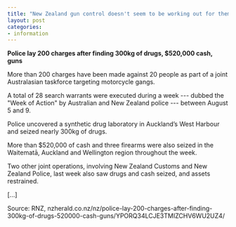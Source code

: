 ```yaml
---
title: "New Zealand gun control doesn't seem to be working out for them"
layout: post
categories:
- information
---
```


**Police lay 200 charges after finding 300kg of drugs, $520,000 cash, guns**

More than 200 charges have been made against 20 people as part of a joint Australasian taskforce targeting motorcycle gangs.

A total of 28 search warrants were executed during a week --- dubbed the "Week of Action" by Australian and New Zealand police --- between August 5 and 9.

Police uncovered a synthetic drug laboratory in Auckland’s West Harbour and seized nearly 300kg of drugs.

More than $520,000 of cash and three firearms were also seized in the Waitematā, Auckland and Wellington region throughout the week.

Two other joint operations, involving New Zealand Customs and New Zealand Police, last week also saw drugs and cash seized, and assets restrained.

[...]

Source: RNZ, nzherald.co.nz/nz/police-lay-200-charges-after-finding-300kg-of-drugs-520000-cash-guns/YPORQ34LCJE3TMIZCHV6WU2UZ4/
